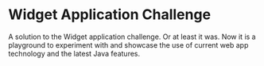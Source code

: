 # Widget Application Challenge

A solution to the Widget application challenge.
Or at least it was.
Now it is a playground to experiment with and showcase the use of current web app technology and the latest Java
features.